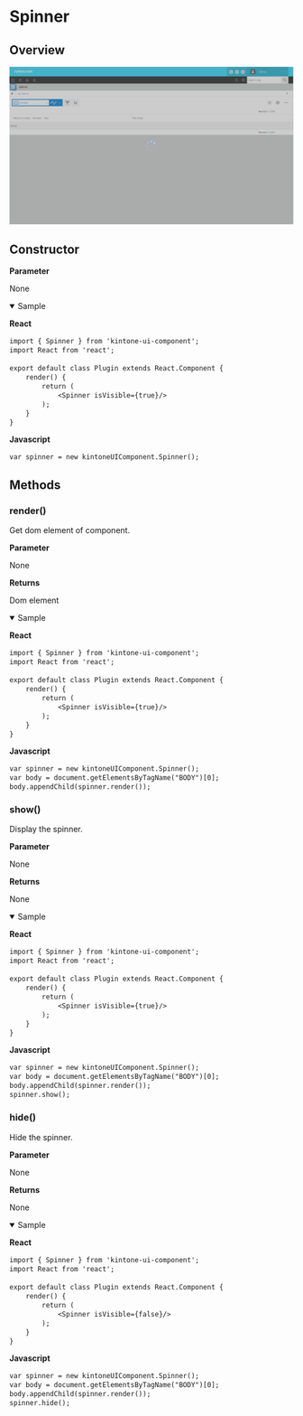 # Spinner

## Overview
![Spinner](../img/spinner.PNG)

## Constructor

**Parameter**

None

<details class="tab-container" open>
<Summary>Sample</Summary>

**React**
```
import { Spinner } from 'kintone-ui-component';
import React from 'react';

export default class Plugin extends React.Component {
    render() {
        return (
            <Spinner isVisible={true}/>
        );
    }
}

```
**Javascript**
```
var spinner = new kintoneUIComponent.Spinner();
```
</details>

## Methods
### render()
Get dom element of component.

**Parameter**

None

**Returns**

Dom element

<details class="tab-container" open>
<Summary>Sample</Summary>

**React**
```
import { Spinner } from 'kintone-ui-component';
import React from 'react';

export default class Plugin extends React.Component {
    render() {
        return (
            <Spinner isVisible={true}/>
        );
    }
}
```
**Javascript**
```
var spinner = new kintoneUIComponent.Spinner();
var body = document.getElementsByTagName("BODY")[0];
body.appendChild(spinner.render());
```
</details>

### show()
Display the spinner.

**Parameter**

None

**Returns**

None

<details class="tab-container" open>
<Summary>Sample</Summary>

**React**
```
import { Spinner } from 'kintone-ui-component';
import React from 'react';

export default class Plugin extends React.Component {
    render() {
        return (
            <Spinner isVisible={true}/>
        );
    }
}

```
**Javascript**
```
var spinner = new kintoneUIComponent.Spinner();
var body = document.getElementsByTagName("BODY")[0];
body.appendChild(spinner.render());
spinner.show();
```
</details>

### hide()
Hide the spinner.

**Parameter**

None

**Returns**

None

<details class="tab-container" open>
<Summary>Sample</Summary>

**React**
```
import { Spinner } from 'kintone-ui-component';
import React from 'react';

export default class Plugin extends React.Component {
    render() {
        return (
            <Spinner isVisible={false}/>
        );
    }
}

```
**Javascript**
```
var spinner = new kintoneUIComponent.Spinner();
var body = document.getElementsByTagName("BODY")[0];
body.appendChild(spinner.render());
spinner.hide();
```
</details>

